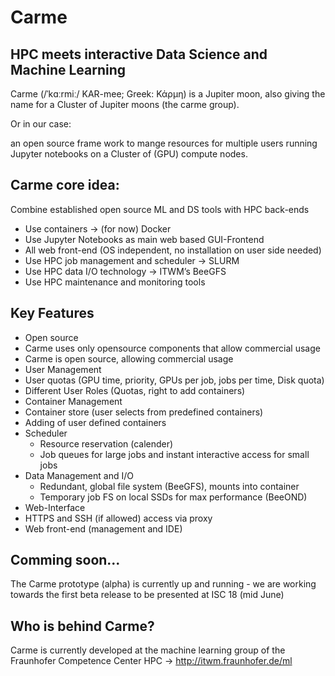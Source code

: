 # Carme

## HPC meets interactive Data Science and Machine Learning 
Carme (/ˈkɑːrmiː/ KAR-mee; Greek: Κάρμη) is a Jupiter moon, also giving the name for a Cluster of Jupiter moons (the carme group).

Or in our case:

an open source frame work to mange resources for multiple users running Jupyter notebooks on a 
Cluster of (GPU) compute nodes.

## Carme core idea:

Combine established open source ML and DS tools with HPC back-ends
* Use containers -> (for now) Docker 
* Use Jupyter Notebooks as main web based GUI-Frontend
* All web front-end (OS independent, no installation on user side needed)   
* Use HPC job management and scheduler -> SLURM
* Use HPC data I/O technology -> ITWM’s BeeGFS  
* Use HPC maintenance and monitoring tools 

## Key Features

* Open source
 * Carme uses only opensource components that allow commercial usage
 * Carme is open source, allowing commercial usage  
* User Management 
 * User quotas (GPU time, priority, GPUs per job, jobs per time, Disk quota)
 * Different User Roles (Quotas, right to add containers) 
* Container Management
 * Container store (user selects from predefined containers)
 * Adding of user defined containers
* Scheduler
  * Resource reservation (calender)
  * Job queues for large jobs and instant interactive access for small jobs   
* Data Management and I/O
  * Redundant, global file system (BeeGFS), mounts into container
  * Temporary job FS on local SSDs for max performance (BeeOND) 
* Web-Interface
 * HTTPS and SSH (if allowed) access via proxy 
 * Web front-end (management and IDE)   
 
## Comming soon...
The Carme prototype (alpha) is currently up and running - we are working towards the first beta release to be presented at ISC 18 (mid June)

## Who is behind Carme?
Carme is currently developed at the machine learning group of the Fraunhofer Competence Center HPC -> http://itwm.fraunhofer.de/ml 
